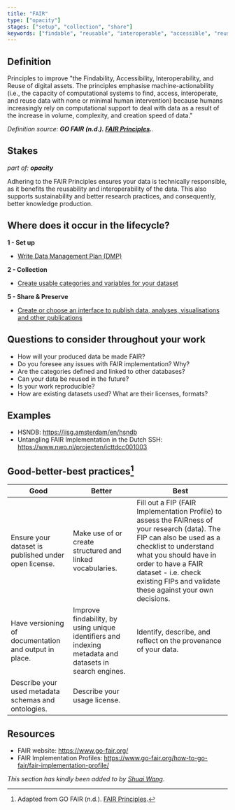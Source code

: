```yaml
---
title: "FAIR"
type: ["opacity"]
stages: ["setup", "collection", "share"]
keywords: ["findable", "reusable", "interoperable", "accessible", "reuse", "legacy data", "provenance", "robustness", "sustainability", "license"]
---
```


## Definition
Principles to improve "the Findability, Accessibility, Interoperability, and Reuse of digital assets. The principles emphasise machine-actionability (i.e., the capacity of computational systems to find, access, interoperate, and reuse data with none or minimal human intervention) because humans increasingly rely on computational support to deal with data as a result of the increase in volume, complexity, and creation speed of data."


_Definition source: **GO FAIR (n.d.). [FAIR Principles](https://www.go-fair.org/fair-principles/).**._ 

## Stakes
_part of: **opacity**_

Adhering to the FAIR Principles ensures your data is technically responsible, as it benefits the reusability and interoperability of the data. This also supports sustainability and better research practices, and consequently, better knowledge production. 

## Where does it occur in the lifecycle?

**1 - Set up**

- [Write Data Management Plan (DMP)](/lifecycle/setup/#write-a-data-management-plan-dmp)

**2 - Collection**

- [Create usable categories and variables for your dataset](/lifecycle/collection/#create-usable-categories-and-variables-for-your-dataset)

**5 - Share & Preserve**

- [Create or choose an interface to publish data, analyses, visualisations and other publications](/lifecycle/preserve-share/#create-or-choose-an-interface-to-publish-data-analyses-visualisations-and-other-publications)

## Questions to consider throughout your work
- How will your produced data be made FAIR?
- Do you foresee any issues with FAIR implementation? Why?
- Are the categories defined and linked to other databases?
- Can your data be reused in the future?
- Is your work reproducible?
- How are existing datasets used? What are their licenses, formats?

## Examples
- HSNDB: https://iisg.amsterdam/en/hsndb 
- Untangling FAIR Implementation in the Dutch SSH: https://www.nwo.nl/projecten/icttdcc001003

## Good-better-best practices[^1]

| Good | Better | Best|
|---|---|---|
|Ensure your dataset is published under open license.| Make use of or create structured and linked vocabularies.| Fill out a FIP (FAIR Implementation Profile) to assess the FAIRness of your research (data). The FIP can also be used as a checklist to understand what you should have in order to have a FAIR dataset - i.e. check existing FIPs and validate these against your own decisions.|
|Have versioning of documentation and output in place.| Improve findability, by using unique identifiers and indexing metadata and datasets in search engines.| Identify, describe, and reflect on the provenance of your data.|
|Describe your used metadata schemas and ontologies.| Describe your usage license.| |

## Resources
- FAIR website: https://www.go-fair.org/ 
- FAIR Implementation Profiles: https://www.go-fair.org/how-to-go-fair/fair-implementation-profile/ 


_This section has kindly been added to by [Shuai Wang](https://www.maastrichtuniversity.nl/nl/s-wang-1)_.

[^1]: Adapted from GO FAIR (n.d.). [FAIR Principles](https://www.go-fair.org/fair-principles/).   